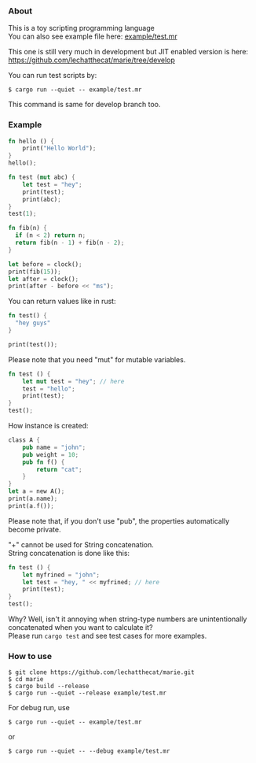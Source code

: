 ### About
This is a toy scripting programming language  
You can also see example file here: [example/test.mr](https://github.com/lechatthecat/marie/blob/master/example/test.mr)  

This one is still very much in development but JIT enabled version is here:  
https://github.com/lechatthecat/marie/tree/develop

You can run test scripts by: 
```
$ cargo run --quiet -- example/test.mr
```
This command is same for develop branch too.

### Example
```rust
fn hello () {
    print("Hello World");
}
hello(); 
```
```rust
fn test (mut abc) {
    let test = "hey";
    print(test);
    print(abc);
}
test(1);
````
```rust
fn fib(n) {
  if (n < 2) return n;
  return fib(n - 1) + fib(n - 2);
}

let before = clock();
print(fib(15));
let after = clock();
print(after - before << "ms");
```

You can return values like in rust:
```rust
fn test() {
  "hey guys"
}

print(test());
```

Please note that you need "mut" for mutable variables.
```rust
fn test () {
    let mut test = "hey"; // here
    test = "hello"; 
    print(test);
}
test();
```

How instance is created:
```rust
class A {
    pub name = "john";
    pub weight = 10;
    pub fn f() {
        return "cat";
    }
}
let a = new A();
print(a.name);
print(a.f());
```
Please note that, if you don't use "pub", the properties automatically become private.

"+" cannot be used for String concatenation.  
String concatenation is done like this:
```rust
fn test () {
    let myfrined = "john";
    let test = "hey, " << myfrined; // here
    print(test);
}
test();
```
Why? Well, isn't it annoying when string-type numbers are unintentionally concatenated when you want to calculate it?  
Please run `cargo test` and see test cases for more examples.

### How to use
```
$ git clone https://github.com/lechatthecat/marie.git
$ cd marie
$ cargo build --release
$ cargo run --quiet --release example/test.mr
```
For debug run, use 
```
$ cargo run --quiet -- example/test.mr
```
or
```
$ cargo run --quiet -- --debug example/test.mr
```
